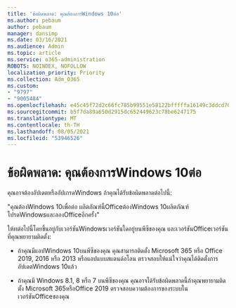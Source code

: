 ```yaml
---
title: 'ข้อผิดพลาด: คุณต้องการWindows 10ต่อ'
ms.author: pebaum
author: pebaum
manager: dansimp
ms.date: 03/16/2021
ms.audience: Admin
ms.topic: article
ms.service: o365-administration
ROBOTS: NOINDEX, NOFOLLOW
localization_priority: Priority
ms.collection: Adm_O365
ms.custom:
- "9797"
- "9005484"
ms.openlocfilehash: e45c45f72d2c66fc785b99551e58122bfffffa16149c3ddcd709f0e1f3fe60a8
ms.sourcegitcommit: b5f7da89a650d2915dc652449623c78be6247175
ms.translationtype: MT
ms.contentlocale: th-TH
ms.lasthandoff: 08/05/2021
ms.locfileid: "53946526"
---
```

# <a name="error-you-need-windows-10-to-continue"></a>ข้อผิดพลาด: คุณต้องการWindows 10ต่อ

คุณอาจต้องอัปเดตหรืออัปเกรดWindows ถ้าคุณได้รับข้อผิดพลาดต่อไปนี้:

"คุณต้องWindows 10เพื่อต่อ ผลิตภัณฑ์นี้Officeต้องWindows 10ผลิตภัณฑ์ โปรดWindowsและลองOfficeอีกครั้ง"

ให้ทต่อไปนี้โดยขึ้นอยู่กับเวอร์ชันWindowsเวอร์ชันใดอยู่บนพีซีของคุณ และเวอร์ชันOfficeเวอร์ชันที่คุณพยายามติดตั้ง:

- ถ้าคุณมีแอปWindows 10บนพีซีของคุณ คุณสามารถติดตั้ง Microsoft 365 หรือ Office 2019, 2016 หรือ 2013 หรือแอปแบบสแตนด์อโลน ตรวจสอบให้แน่ใจว่าคุณได้ติดตั้งการอัปเดตWindows 10แล้ว

- ถ้าคุณมี Windows 8.1, 8 หรือ 7 บนพีซีของคุณ คุณอาจได้รับข้อผิดพลาดนี้ถ้าคุณพยายามติดตั้ง Microsoft 365หรือOffice 2019 ตรวจสอบความต้องการของระบบในเวอร์ชันOfficeของคุณ